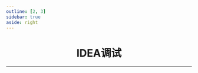 ```yaml
---
outline: [2, 3]
sidebar: true
aside: right
---
```


<h1 style="text-align: center; font-weight: bold;">IDEA调试</h1>

---
